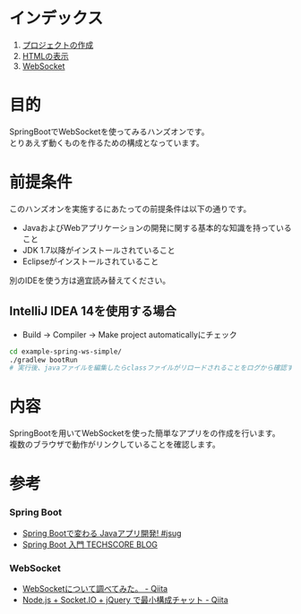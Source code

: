 # インデックス
1. [プロジェクトの作成](https://github.com/sogdice/spring-boot-websocket-hands-on/wiki/01.create)
1. [HTMLの表示](https://github.com/sogdice/spring-boot-websocket-hands-on/wiki/02.html)
1. [WebSocket](https://github.com/sogdice/spring-boot-websocket-hands-on/wiki/03.websocket)

# 目的
SpringBootでWebSocketを使ってみるハンズオンです。<br/>
とりあえず動くものを作るための構成となっています。

# 前提条件
このハンズオンを実施するにあたっての前提条件は以下の通りです。
* JavaおよびWebアプリケーションの開発に関する基本的な知識を持っていること
* JDK 1.7以降がインストールされていること
* Eclipseがインストールされていること

別のIDEを使う方は適宜読み替えてください。

## IntelliJ IDEA 14を使用する場合
* Build -> Compiler -> Make project automaticallyにチェック

```bash
cd example-spring-ws-simple/
./gradlew bootRun
# 実行後、javaファイルを編集したらclassファイルがリロードされることをログから確認する
```

# 内容
SpringBootを用いてWebSocketを使った簡単なアプリをの作成を行います。<br/>
複数のブラウザで動作がリンクしていることを確認します。

# 参考
### Spring Boot
* [Spring Bootで変わる Javaアプリ開発! #jsug](http://www.slideshare.net/makingx/spring-boot-java-jsug)
* [Spring Boot 入門 TECHSCORE BLOG](http://www.techscore.com/blog/2014/05/01/spring-boot-introduction/)

### WebSocket
* [WebSocketについて調べてみた。 - Qiita](http://qiita.com/south37/items/6f92d4268fe676347160)
* [Node.js + Socket.IO + jQuery で最小構成チャット - Qiita](http://qiita.com/naga3/items/bdf6176537a5ac77a9b5)
